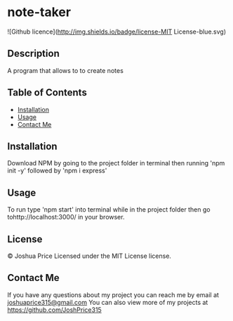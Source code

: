 # note-taker
  ![Github licence](http://img.shields.io/badge/license-MIT License-blue.svg)


## Description
 A program that allows to to create notes

## Table of Contents

* [Installation](#installation)
* [Usage](#usage)
* [Contact Me](#contact-me)

## Installation

Download NPM by going to the project folder in terminal then running 'npm init -y' followed by 'npm i express'

## Usage

To run type 'npm start' into terminal while in the project folder then go tohttp://localhost:3000/ in your browser.

## License

© Joshua Price
Licensed under the MIT License license.

## Contact Me

If you have any questions about my project you can reach me by email at joshuaprice315@gmail.com
You can also view more of my projects at https://github.com/JoshPrice315
